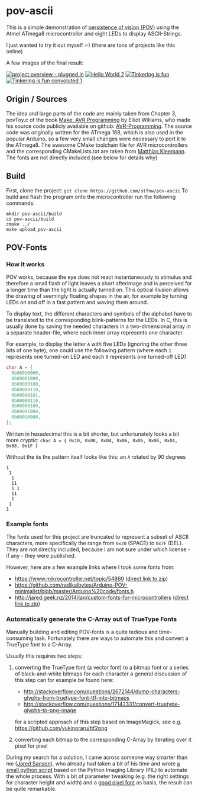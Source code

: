 # pov-ascii

This is a simple demonstration of [persistence of vision (POV)](https://en.wikipedia.org/wiki/Persistence_of_vision) using the Atmel ATmega8 microcontroller and eight LEDs to display ASCII-Strings.

I just wanted to try it out myself :-) (there are tons of projects like this online)

A few images of the final result:

[![project overview - plugged in](https://c1.staticflickr.com/5/4174/33672901443_ca79b36ae6_n.jpg)](https://www.flickr.com/photos/153997029@N03/33672901443/in/album-72157680361034923/ "project overview - plugged in") [![Hello World 2](https://c1.staticflickr.com/5/4185/34441671286_372e042dd7_n.jpg)](https://www.flickr.com/photos/153997029@N03/34441671286/in/album-72157680361034923/ "Hello World 2") [![Tinkering is fun](https://c1.staticflickr.com/5/4161/33640498514_beb979d4f8_n.jpg)](https://www.flickr.com/photos/153997029@N03/33640498514/in/album-72157680361034923/ "Tinkering is fun") [![Tinkering is fun convoluted 1](https://c1.staticflickr.com/5/4177/34441677486_986755f485_n.jpg)](https://www.flickr.com/photos/153997029@N03/34441677486/in/album-72157680361034923/ "Tinkering is fun convoluted 1")


## Origin / Sources

The idea and large parts of the code are mainly taken from Chapter 3, povToy.c of the book [Make: AVR Programming](http://shop.oreilly.com/product/0636920028161.do) by Elliot Williams, who made his source code publicly available on github: [AVR-Programming](https://github.com/hexagon5un/AVR-Programming).
The source code was originally written for the ATmega 168, which is also used in the popular Arduino, so a few very small changes were necessary to port it to the ATmega8.
The awesome CMake toolchain file for AVR microcontrollers and the corresponding CMakeLists.txt are taken from [Matthias Kleemann](https://github.com/mkleemann/cmake-avr).
The fonts are not directly included (see below for details why)


## Build

First, clone the project: `git clone https://github.com/stfnw/pov-ascii`
To build and flash the program onto the microcontroller run the following commands:

    mkdir pov-ascii/build
    cd pov-ascii/build
    cmake ../
    make upload_pov-ascii


## POV-Fonts

### How it works

POV works, because the eye does not react instantaneously to stimulus and therefore a small flash of light leaves a short afterimage and is perceived for a longer time than the light is actually turned on.
This optical illusion allows the drawing of seemingly floating shapes in the air, for example by turning LEDs on and off in a fast pattern and waving them around.


To display text, the different characters and symbols of the alphabet have to be translated to the corresponding blink-patterns for the LEDs.
In C, this is usually done by saving the needed characters in a two-dimensional array in a separate header-file, where each inner array represents one character.


For example, to display the letter `A` with five LEDs (ignoring the other three bits of one byte), one could use the following pattern (where each `1` represents one turned-on LED and each `0` represents one turned-off LED)

```c
char A = {
  0b00010000,
  0b00001000,
  0b00000100,
  0b00000110,
  0b00000101,
  0b00000110,
  0b00000100,
  0b00001000,
  0b00010000,
};
```

Written in hexadecimal this is a bit shorter, but unfortunately looks a bit more cryptic: `char A = { 0x10, 0x08, 0x04, 0x06, 0x05, 0x06, 0x04, 0x08, 0x1F }`

Without the `0`s the pattern itself looks like this: an `A` rotated by 90 degrees

    1
     1
      1
      11
      1 1
      11
      1
     1
    1


### Example fonts

The fonts used for this project are truncated to represent a subset of ASCII characters, more specifically the range from `0x20` (SPACE) to `0x7F` (DEL).
They are not directly included, because I am not sure under which license - if any - they were published.


However, here are a few example links where I took some fonts from:

 * https://www.mikrocontroller.net/topic/54860 ([direct link to zip](https://www.mikrocontroller.net/attachment/52208/font.zip))
 * https://github.com/radikalbytes/Arduino-POV-minimalist/blob/master/Arduino%20code/fonts.h
 * http://jared.geek.nz/2014/jan/custom-fonts-for-microcontrollers ([direct link to zip](http://jared.geek.nz/custom-fonts-for-microcontrollers/files/fonts.zip))


### Automatically generate the C-Array out of TrueType Fonts

Manually building and editing POV-fonts is a quite tedious and time-consuming task.
Fortunately there are ways to automate this and convert a TrueType font to a C-Array.

Usually this requires two steps:

 1. converting the TrueType font (a vector font) to a bitmap font or a series of black-and-white bitmaps for each character
    a general discussion of this step can for example be found here:

     * http://stackoverflow.com/questions/2672144/dump-characters-glyphs-from-truetype-font-ttf-into-bitmaps
     * http://stackoverflow.com/questions/17142331/convert-truetype-glyphs-to-png-image

    for a scripted approach of this step based on ImageMagick, see e.g. https://github.com/yukinoraru/ttf2png

 2. converting each bitmap to the corresponding C-Array by iterating over it pixel for pixel

During my search for a solution, I came across someone way smarter than me ([Jared Sanson](http://jared.geek.nz/2014/jan/custom-fonts-for-microcontrollers)), who already had taken a bit of his time and wrote [a small python script](http://jared.geek.nz/custom-fonts-for-microcontrollers/files/fonts.zip) based on the Python Imaging Library (PIL) to automate the whole process.
With a bit of parameter tweaking (e.g. the right settings for character height and width) and a [good pixel font](http://www.dafont.com/de/bitmap.php) as basis, the result can be quite remarkable.
